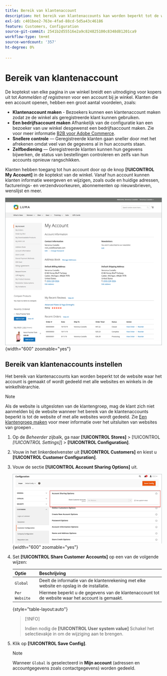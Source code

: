 ```yaml
---
title: Bereik van klantenaccount
description: Het bereik van klantenaccounts kan worden beperkt tot de website waar het account is gemaakt of wordt gedeeld met alle websites en winkels in de winkelhiërarchie.
exl-id: c401bee2-763e-4fad-88cd-5d5a43c46186
feature: Customers, Configuration
source-git-commit: 2541b2d55516e2a9c824825100c8348d81201ca9
workflow-type: tm+mt
source-wordcount: '357'
ht-degree: 0%

---
```


# Bereik van klantenaccount

De koptekst van elke pagina in uw winkel breidt een uitnodiging voor kopers uit tot _Aanmelden of registreren_ voor een account bij je winkel. Klanten die een account openen, hebben een groot aantal voordelen, zoals:

* **Klantenaccount maken** - Bezoekers kunnen een klantenaccount maken zodat ze de winkel als geregistreerde klant kunnen gebruiken.
* **Een bedrijfsaccount maken** Afhankelijk van de configuratie kan een bezoeker van uw winkel desgewenst een bedrijfsaccount maken. Zie voor meer informatie [B2B voor Adobe Commerce](../b2b/introduction.md).
* **Snellere controle** — Geregistreerde klanten gaan sneller door met het afrekenen omdat veel van de gegevens al in hun accounts staan.
* **Zelfbediening** — Geregistreerde klanten kunnen hun gegevens bijwerken, de status van bestellingen controleren en zelfs van hun accounts opnieuw rangschikken.

Klanten hebben toegang tot hun account door op de knop **[!UICONTROL My Account]** in de koptekst van de winkel. Vanaf hun account kunnen klanten informatie weergeven en wijzigen, zoals oude en huidige adressen, facturerings- en verzendvoorkeuren, abonnementen op nieuwsbrieven, wenslijst en meer.

![Mijn account](assets/account-dashboard-my-account.png){width="600" zoomable="yes"}

## Bereik van klantenaccounts instellen

Het bereik van klantenaccounts kan worden beperkt tot de website waar het account is gemaakt of wordt gedeeld met alle websites en winkels in de winkelhiërarchie.

>[!NOTE]
>
>Als de website is uitgesloten van de klantengroep, mag de klant zich niet aanmelden bij de website wanneer het bereik van de klantenaccounts beperkt is tot de website of met alle websites wordt gedeeld. Zie [Een klantengroep maken](customer-groups.md#create-a-customer-group) voor meer informatie over het uitsluiten van websites van groepen .

1. Op de _Beheerder_ zijbalk, ga naar **[!UICONTROL Stores]** > [!UICONTROL _[!UICONTROL Settings]_] > **[!UICONTROL Configuration]**.

1. Vouw in het linkerdeelvenster uit **[!UICONTROL Customers]** en kiest u **[!UICONTROL Customer Configuration]**.

1. Vouw de sectie **[!UICONTROL Account Sharing Options]** uit.

   ![Opties voor het delen van accounts](assets/customer-configuration-account-sharing-options.png){width="600" zoomable="yes"}

1. Set **[!UICONTROL Share Customer Accounts]** op een van de volgende wijzen:

   | Optie | Beschrijving |
   | --- | --- |
   | `Global` | Deelt de informatie van de klantenrekening met elke website en opslag in de installatie. |
   | `Per Website` | Hiermee beperkt u de gegevens van de klantenaccount tot de website waar het account is gemaakt. |

   {style="table-layout:auto"}

   >[!INFO]
   >
   > Indien nodig de **[!UICONTROL User system value]** Schakel het selectievakje in om de wijziging aan te brengen.

1. Klik op **[!UICONTROL Save Config]**.

   >[!NOTE]
   >
   >Wanneer `Global` is geselecteerd in **Mijn account** (adressen en accountgegevens zoals contactgegevens) worden gedeeld.
